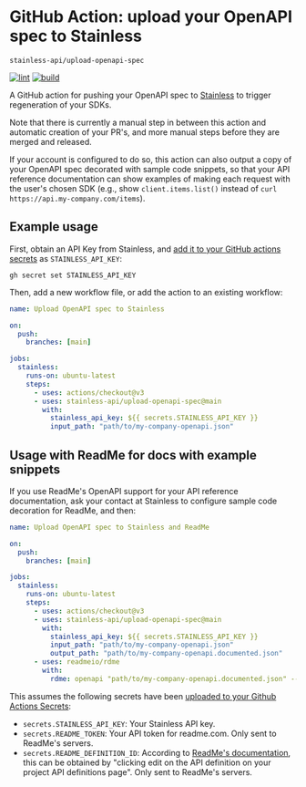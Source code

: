 # GitHub Action: upload your OpenAPI spec to Stainless

```
stainless-api/upload-openapi-spec
```

[![lint](https://github.com/stainless-api/upload-openapi-spec-action/actions/workflows/lint.yml/badge.svg)](https://github.com/stainless-api/upload-openapi-spec-action/actions/workflows/lint.yml)
[![build](https://github.com/stainless-api/upload-openapi-spec-action/actions/workflows/build.yml/badge.svg)](https://github.com/stainless-apiupload-openapi-spec-action/actions/workflows/build.yml)

A GitHub action for pushing your OpenAPI spec to [Stainless](https://stainlessapi.com/) to trigger regeneration of your SDKs.

Note that there is currently a manual step in between this action and automatic creation of your PR's,
and more manual steps before they are merged and released.

If your account is configured to do so, this action can also output a copy of your OpenAPI spec decorated with sample code snippets,
so that your API reference documentation can show examples of making each request with the user's chosen SDK
(e.g., show `client.items.list()` instead of `curl https://api.my-company.com/items`).

## Example usage

First, obtain an API Key from Stainless, and [add it to your GitHub actions secrets](https://docs.github.com/actions/security-guides/encrypted-secrets%23creating-encrypted-secrets-for-a-repository?tool=cli#creating-encrypted-secrets-for-a-repository) as `STAINLESS_API_KEY`:

```
gh secret set STAINLESS_API_KEY
```

Then, add a new workflow file, or add the action to an existing workflow:

```yaml
name: Upload OpenAPI spec to Stainless

on:
  push:
    branches: [main]

jobs:
  stainless:
    runs-on: ubuntu-latest
    steps:
      - uses: actions/checkout@v3
      - uses: stainless-api/upload-openapi-spec@main
        with:
          stainless_api_key: ${{ secrets.STAINLESS_API_KEY }}
          input_path: "path/to/my-company-openapi.json"
```

## Usage with ReadMe for docs with example snippets

If you use ReadMe's OpenAPI support for your API reference documentation,
ask your contact at Stainless to configure sample code decoration for ReadMe,
and then:

```yaml
name: Upload OpenAPI spec to Stainless and ReadMe

on:
  push:
    branches: [main]

jobs:
  stainless:
    runs-on: ubuntu-latest
    steps:
      - uses: actions/checkout@v3
      - uses: stainless-api/upload-openapi-spec@main
        with:
          stainless_api_key: ${{ secrets.STAINLESS_API_KEY }}
          input_path: "path/to/my-company-openapi.json"
          output_path: "path/to/my-company-openapi.documented.json"
      - uses: readmeio/rdme
        with:
          rdme: openapi "path/to/my-company-openapi.documented.json" --key=${{ secrets.README_TOKEN }} --id=${{ secrets.README_DEFINITION_ID }}
```

This assumes the following secrets have been [uploaded to your Github Actions Secrets](https://docs.github.com/en/actions/security-guides/encrypted-secrets):

   - `secrets.STAINLESS_API_KEY`: Your Stainless API key.
   - `secrets.README_TOKEN`: Your API token for readme.com. Only sent to ReadMe's servers.
   - `secrets.README_DEFINITION_ID`: According to [ReadMe's documentation](https://docs.readme.com/docs/openapi#re-syncing-an-openapi-document),
      this can be obtained by "clicking edit on the API definition on your project API definitions page". Only sent to ReadMe's servers.
